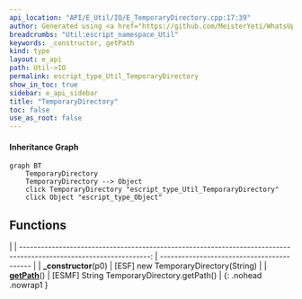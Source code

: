 ```yaml
---
api_location: "API/E_Util/IO/E_TemporaryDirectory.cpp:17:39"
author: Generated using <a href="https://github.com/MeisterYeti/WhatsUpDoc">WhatsUpDoc</a>
breadcrumbs: "Util:escript_namespace_Util"
keywords: _constructor, getPath
kind: type
layout: e_api
path: Util->IO
permalink: escript_type_Util_TemporaryDirectory
show_in_toc: true
sidebar: e_api_sidebar
title: "TemporaryDirectory"
toc: false
use_as_root: false
---
```


#### Inheritance Graph

```mermaid
graph BT
	TemporaryDirectory
	TemporaryDirectory --> Object
	click TemporaryDirectory "escript_type_Util_TemporaryDirectory"
	click Object "escript_type_Object"
```

## Functions

|
| ------------------------------------------------------------------------------------------------------------------: | ------------------------------------------ | 
| **_constructor**(p0)                                                                                                | [ESF] new TemporaryDirectory(String)       | 
| **[getPath](classUtil_1_1TemporaryDirectory#classUtil_1_1TemporaryDirectory_1a0a4acbad403f9cbffd6de8e0ae459b3f)**() | [ESMF] String TemporaryDirectory.getPath() | 
{: .nohead .nowrap1 }

